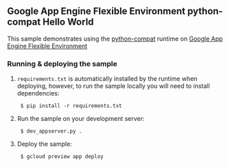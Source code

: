 ## Google App Engine Flexible Environment python-compat Hello World

This sample demonstrates using the [python-compat](https://cloud.google.com/appengine/docs/managed-vms/python/migrating-an-existing-app) runtime on [Google App Engine Flexible Environment](https://cloud.google.com/python/getting-started/hello-world)

### Running & deploying the sample

1. `requirements.txt` is automatically installed by the runtime when deploying, however, to run the sample locally you will need to install dependencies:

        $ pip install -r requirements.txt

2. Run the sample on your development server:
        
        $ dev_appserver.py .

3. Deploy the sample:

        $ gcloud preview app deploy
